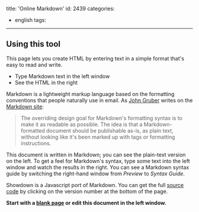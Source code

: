 title: 'Online Markdown'
id: 2439
categories:
  - english
tags:
---

## Using this tool

This page lets you create HTML by entering text in a simple format that&#39;s easy to read and write.

*   Type Markdown text in the left window
*   See the HTML in the right

Markdown is a lightweight markup language based on the formatting conventions that people naturally use in email.  As [John Gruber](http://daringfireball.net/) writes on the [Markdown site](http://daringfireball.net/projects/markdown/):

> The overriding design goal for Markdown&#39;s
> formatting syntax is to make it as readable 
> as possible. The idea is that a
> Markdown-formatted document should be
> publishable as-is, as plain text, without
> looking like it&#39;s been marked up with tags
> or formatting instructions.

This document is written in Markdown; you can see the plain-text version on the left.  To get a feel for Markdown&#39;s syntax, type some text into the left window and watch the results in the right.  You can see a Markdown syntax guide by switching the right-hand window from _Preview_ to _Syntax Guide_.

Showdown is a Javascript port of Markdown.  You can get the full [source code](http://www.attacklab.net/showdown-v0.9.zip) by clicking on the version number at the bottom of the page.

**Start with a [blank page](?blank=1 "Clear all text") or edit this document in the left window.**